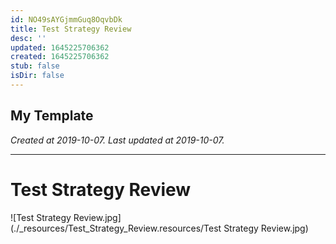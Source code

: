 ```yaml
---
id: NO49sAYGjmmGuq8OqvbDk
title: Test Strategy Review
desc: ''
updated: 1645225706362
created: 1645225706362
stub: false
isDir: false
---
```

My Template
---

_Created at 2019-10-07._
_Last updated at 2019-10-07._




---

# Test Strategy Review


![Test Strategy Review.jpg](./_resources/Test_Strategy_Review.resources/Test Strategy Review.jpg)

